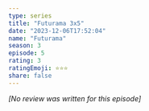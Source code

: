 ```yaml
---
type: series
title: "Futurama 3x5"
date: "2023-12-06T17:52:04"
name: "Futurama"
season: 3
episode: 5
rating: 3
ratingEmoji: ⭐️⭐️⭐️
share: false
---
```


*[No review was written for this episode]*

